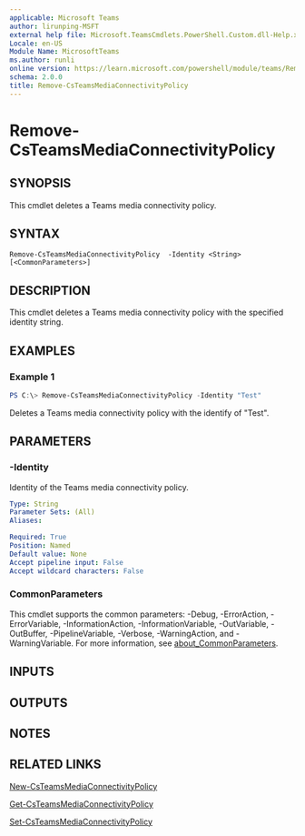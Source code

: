 ```yaml
---
applicable: Microsoft Teams
author: lirunping-MSFT
external help file: Microsoft.TeamsCmdlets.PowerShell.Custom.dll-Help.xml
Locale: en-US
Module Name: MicrosoftTeams
ms.author: runli
online version: https://learn.microsoft.com/powershell/module/teams/Remove-CsTeamsMediaConnectivityPolicy
schema: 2.0.0
title: Remove-CsTeamsMediaConnectivityPolicy
---
```


# Remove-CsTeamsMediaConnectivityPolicy

## SYNOPSIS

This cmdlet deletes a Teams media connectivity policy.

## SYNTAX

```
Remove-CsTeamsMediaConnectivityPolicy  -Identity <String> [<CommonParameters>]
```

## DESCRIPTION

This cmdlet deletes a Teams media connectivity policy with the specified identity string.

## EXAMPLES

### Example 1
```powershell
PS C:\> Remove-CsTeamsMediaConnectivityPolicy -Identity "Test"
```

Deletes a Teams media connectivity policy with the identify of "Test".

## PARAMETERS

### -Identity
Identity of the Teams media connectivity policy.

```yaml
Type: String
Parameter Sets: (All)
Aliases:

Required: True
Position: Named
Default value: None
Accept pipeline input: False
Accept wildcard characters: False
```

### CommonParameters
This cmdlet supports the common parameters: -Debug, -ErrorAction, -ErrorVariable, -InformationAction, -InformationVariable, -OutVariable, -OutBuffer, -PipelineVariable, -Verbose, -WarningAction, and -WarningVariable. For more information, see [about_CommonParameters](https://go.microsoft.com/fwlink/?LinkID=113216).

## INPUTS

## OUTPUTS

## NOTES

## RELATED LINKS

[New-CsTeamsMediaConnectivityPolicy](https://learn.microsoft.com/powershell/module/teams/new-csteamsmediaconnectivitypolicy)

[Get-CsTeamsMediaConnectivityPolicy](https://learn.microsoft.com/powershell/module/teams/get-csteamsmediaconnectivitypolicy)

[Set-CsTeamsMediaConnectivityPolicy](https://learn.microsoft.com/powershell/module/teams/set-csteamsmediaconnectivitypolicy)
